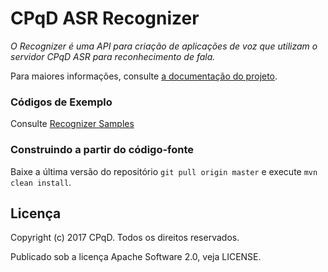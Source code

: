 CPqD ASR Recognizer
===================

*O Recognizer é uma API para criação de aplicações de voz que utilizam o servidor CPqD ASR para reconhecimento de fala.*

Para maiores informações, consulte [a documentação do projeto](https://speech-doc.cpqd.com.br/asr).

### Códigos de Exemplo

Consulte [Recognizer Samples](https://github.com/CPqD/asr-sdk-java/recognizer/recognizer-samples)

### Construindo a partir do código-fonte

Baixe a última versão do repositório `git pull origin master` e execute `mvn clean install`.

Licença
-------

Copyright (c) 2017 CPqD. Todos os direitos reservados.

Publicado sob a licença Apache Software 2.0, veja LICENSE.